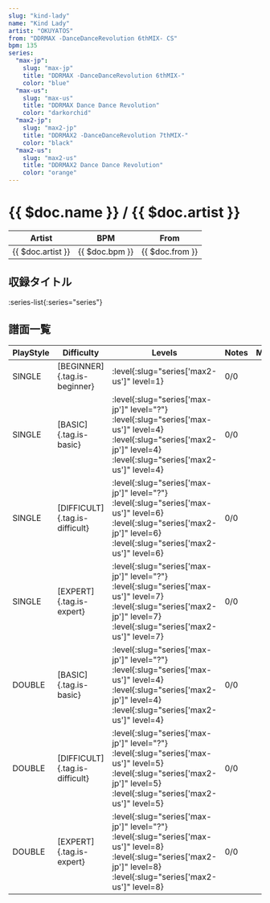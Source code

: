 ```yaml
---
slug: "kind-lady"
name: "Kind Lady"
artist: "OKUYATOS"
from: "DDRMAX -DanceDanceRevolution 6thMIX- CS"
bpm: 135
series:
  "max-jp":
    slug: "max-jp"
    title: "DDRMAX -DanceDanceRevolution 6thMIX-"
    color: "blue"
  "max-us":
    slug: "max-us"
    title: "DDRMAX Dance Dance Revolution"
    color: "darkorchid"
  "max2-jp":
    slug: "max2-jp"
    title: "DDRMAX2 -DanceDanceRevolution 7thMIX-"
    color: "black"
  "max2-us":
    slug: "max2-us"
    title: "DDRMAX2 Dance Dance Revolution"
    color: "orange"
---
```


# {{ $doc.name }} / {{ $doc.artist }}

|Artist|BPM|From|
|------|---|----|
|{{ $doc.artist }}|{{ $doc.bpm }}|{{ $doc.from }}|

## 収録タイトル

:series-list{:series="series"}

## 譜面一覧

|PlayStyle|Difficulty|Levels|Notes|Movie|
|---------|----------|------|-----|-----|
|SINGLE|[BEGINNER]{.tag.is-beginner}|:level{:slug="series['max2-us']" level=1}|0/0||
|SINGLE|[BASIC]{.tag.is-basic}|:level{:slug="series['max-jp']" level="?"} :level{:slug="series['max-us']" level=4} :level{:slug="series['max2-jp']" level=4} :level{:slug="series['max2-us']" level=4}|0/0||
|SINGLE|[DIFFICULT]{.tag.is-difficult}|:level{:slug="series['max-jp']" level="?"} :level{:slug="series['max-us']" level=6} :level{:slug="series['max2-jp']" level=6} :level{:slug="series['max2-us']" level=6}|0/0||
|SINGLE|[EXPERT]{.tag.is-expert}|:level{:slug="series['max-jp']" level="?"} :level{:slug="series['max-us']" level=7} :level{:slug="series['max2-jp']" level=7} :level{:slug="series['max2-us']" level=7}|0/0||
|DOUBLE|[BASIC]{.tag.is-basic}|:level{:slug="series['max-jp']" level="?"} :level{:slug="series['max-us']" level=4} :level{:slug="series['max2-jp']" level=4} :level{:slug="series['max2-us']" level=4}|0/0||
|DOUBLE|[DIFFICULT]{.tag.is-difficult}|:level{:slug="series['max-jp']" level="?"} :level{:slug="series['max-us']" level=5} :level{:slug="series['max2-jp']" level=5} :level{:slug="series['max2-us']" level=5}|0/0||
|DOUBLE|[EXPERT]{.tag.is-expert}|:level{:slug="series['max-jp']" level="?"} :level{:slug="series['max-us']" level=8} :level{:slug="series['max2-jp']" level=8} :level{:slug="series['max2-us']" level=8}|0/0||
